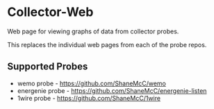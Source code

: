 # Collector-Web

Web page for viewing graphs of data from collector probes.

This replaces the individual web pages from each of the probe repos.

## Supported Probes

 - wemo probe - https://github.com/ShaneMcC/wemo
 - energenie probe - https://github.com/ShaneMcC/energenie-listen
 - 1wire probe - https://github.com/ShaneMcC/1wire
